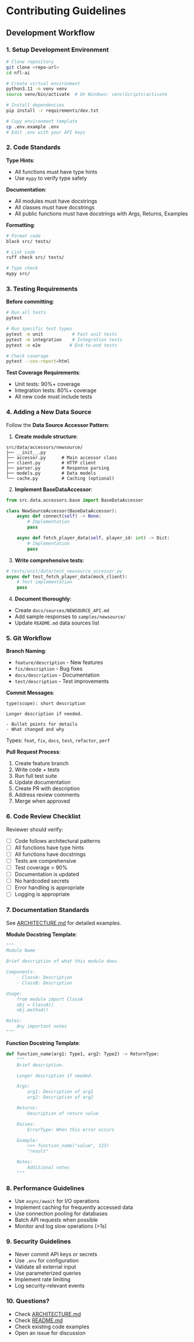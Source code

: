 # Contributing Guidelines

## Development Workflow

### 1. Setup Development Environment

```bash
# Clone repository
git clone <repo-url>
cd nfl-ai

# Create virtual environment
python3.11 -m venv venv
source venv/bin/activate  # On Windows: venv\Scripts\activate

# Install dependencies
pip install -r requirements/dev.txt

# Copy environment template
cp .env.example .env
# Edit .env with your API keys
```

### 2. Code Standards

**Type Hints**:
- All functions must have type hints
- Use `mypy` to verify type safety

**Documentation**:
- All modules must have docstrings
- All classes must have docstrings
- All public functions must have docstrings with Args, Returns, Examples

**Formatting**:
```bash
# Format code
black src/ tests/

# Lint code
ruff check src/ tests/

# Type check
mypy src/
```

### 3. Testing Requirements

**Before committing**:
```bash
# Run all tests
pytest

# Run specific test types
pytest -m unit           # Fast unit tests
pytest -m integration    # Integration tests
pytest -m e2e           # End-to-end tests

# Check coverage
pytest --cov-report=html
```

**Test Coverage Requirements**:
- Unit tests: 90%+ coverage
- Integration tests: 80%+ coverage
- All new code must include tests

### 4. Adding a New Data Source

Follow the **Data Source Accessor Pattern**:

1. **Create module structure**:
```
src/data/accessors/newsource/
├── __init__.py
├── accessor.py      # Main accessor class
├── client.py        # HTTP client
├── parser.py        # Response parsing
├── models.py        # Data models
└── cache.py         # Caching (optional)
```

2. **Implement BaseDataAccessor**:
```python
from src.data.accessors.base import BaseDataAccessor

class NewSourceAccessor(BaseDataAccessor):
    async def connect(self) -> None:
        # Implementation
        pass

    async def fetch_player_data(self, player_id: int) -> Dict:
        # Implementation
        pass
```

3. **Write comprehensive tests**:
```python
# tests/unit/data/test_newsource_accessor.py
async def test_fetch_player_data(mock_client):
    # Test implementation
    pass
```

4. **Document thoroughly**:
- Create `docs/sources/NEWSOURCE_API.md`
- Add sample responses to `samples/newsource/`
- Update `README.md` data sources list

### 5. Git Workflow

**Branch Naming**:
- `feature/description` - New features
- `fix/description` - Bug fixes
- `docs/description` - Documentation
- `test/description` - Test improvements

**Commit Messages**:
```
type(scope): short description

Longer description if needed.

- Bullet points for details
- What changed and why
```

Types: `feat`, `fix`, `docs`, `test`, `refactor`, `perf`

**Pull Request Process**:
1. Create feature branch
2. Write code + tests
3. Run full test suite
4. Update documentation
5. Create PR with description
6. Address review comments
7. Merge when approved

### 6. Code Review Checklist

Reviewer should verify:
- [ ] Code follows architectural patterns
- [ ] All functions have type hints
- [ ] All functions have docstrings
- [ ] Tests are comprehensive
- [ ] Test coverage > 90%
- [ ] Documentation is updated
- [ ] No hardcoded secrets
- [ ] Error handling is appropriate
- [ ] Logging is appropriate

### 7. Documentation Standards

See [ARCHITECTURE.md](ARCHITECTURE.md) for detailed examples.

**Module Docstring Template**:
```python
"""
Module Name

Brief description of what this module does.

Components:
    - ClassA: Description
    - ClassB: Description

Usage:
    from module import ClassA
    obj = ClassA()
    obj.method()

Notes:
    Any important notes
"""
```

**Function Docstring Template**:
```python
def function_name(arg1: Type1, arg2: Type2) -> ReturnType:
    """
    Brief description.

    Longer description if needed.

    Args:
        arg1: Description of arg1
        arg2: Description of arg2

    Returns:
        Description of return value

    Raises:
        ErrorType: When this error occurs

    Example:
        >>> function_name("value", 123)
        "result"

    Notes:
        Additional notes
    """
```

### 8. Performance Guidelines

- Use `async/await` for I/O operations
- Implement caching for frequently accessed data
- Use connection pooling for databases
- Batch API requests when possible
- Monitor and log slow operations (>1s)

### 9. Security Guidelines

- Never commit API keys or secrets
- Use `.env` for configuration
- Validate all external input
- Use parameterized queries
- Implement rate limiting
- Log security-relevant events

### 10. Questions?

- Check [ARCHITECTURE.md](ARCHITECTURE.md)
- Check [README.md](README.md)
- Check existing code examples
- Open an issue for discussion
